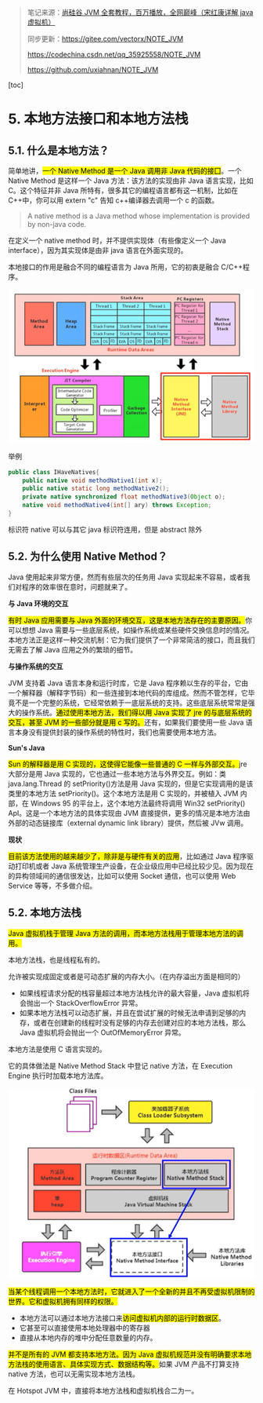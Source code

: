 > 笔记来源：[尚硅谷 JVM 全套教程，百万播放，全网巅峰（宋红康详解 java 虚拟机）](https://www.bilibili.com/video/BV1PJ411n7xZ "尚硅谷JVM全套教程，百万播放，全网巅峰（宋红康详解java虚拟机）")
>
> 同步更新：https://gitee.com/vectorx/NOTE_JVM
>
> https://codechina.csdn.net/qq_35925558/NOTE_JVM
>
> https://github.com/uxiahnan/NOTE_JVM

[toc]

# 5. 本地方法接口和本地方法栈

## 5.1. 什么是本地方法？

简单地讲，<mark>一个 Native Method 是一个 Java 调用非 Java 代码的接囗</mark>。一个 Native Method 是这样一个 Java 方法：该方法的实现由非 Java 语言实现，比如 C。这个特征并非 Java 所特有，很多其它的编程语言都有这一机制，比如在 C++中，你可以用 extern "c" 告知 c++编译器去调用一个 c 的函数。

> A native method is a Java method whose implementation is provided by non-java code.

在定义一个 native method 时，并不提供实现体（有些像定义一个 Java interface），因为其实现体是由非 java 语言在外面实现的。

本地接口的作用是融合不同的编程语言为 Java 所用，它的初衷是融合 C/C++程序。

![image-20200706164139252](./assets/05.本地方法接口和本地方法栈/7b36a8321e4c955f06220775c9c2cf4c.png)

举例

```java
public class IHaveNatives{
    public native void methodNative1(int x);
    public native static long methodNative2();
    private native synchronized float methodNative3(Object o);
    native void methodNative4(int[] ary) throws Exception;
}
```

标识符 native 可以与其它 java 标识符连用，但是 abstract 除外

## 5.2. 为什么使用 Native Method？

Java 使用起来非常方便，然而有些层次的任务用 Java 实现起来不容易，或者我们对程序的效率很在意时，问题就来了。

**与 Java 环境的交互**

<mark>有时 Java 应用需要与 Java 外面的环境交互，这是本地方法存在的主要原因。</mark>你可以想想 Java 需要与一些底层系统，如操作系统或某些硬件交换信息时的情况。本地方法正是这样一种交流机制：它为我们提供了一个非常简洁的接口，而且我们无需去了解 Java 应用之外的繁琐的细节。

**与操作系统的交互**

JVM 支持着 Java 语言本身和运行时库，它是 Java 程序赖以生存的平台，它由一个解释器（解释字节码）和一些连接到本地代码的库组成。然而不管怎样，它毕竟不是一个完整的系统，它经常依赖于一底层系统的支持。这些底层系统常常是强大的操作系统。<mark>通过使用本地方法，我们得以用 Java 实现了 jre 的与底层系统的交互，甚至 JVM 的一些部分就是用 c 写的。</mark>还有，如果我们要使用一些 Java 语言本身没有提供封装的操作系统的特性时，我们也需要使用本地方法。

**Sun's Java**

<mark>Sun 的解释器是用 C 实现的，这使得它能像一些普通的 C 一样与外部交互。</mark>jre 大部分是用 Java 实现的，它也通过一些本地方法与外界交互。例如：类 java.lang.Thread 的 setPriority()方法是用 Java 实现的，但是它实现调用的是该类里的本地方法 setPriority()。这个本地方法是用 C 实现的，并被植入 JVM 内部，在 Windows 95 的平台上，这个本地方法最终将调用 Win32 setPriority() ApI。这是一个本地方法的具体实现由 JVM 直接提供，更多的情况是本地方法由外部的动态链接库（external dynamic link library）提供，然后被 JVw 调用。

**现状**

<mark>目前该方法使用的越来越少了，除非是与硬件有关的应用</mark>，比如通过 Java 程序驱动打印机或者 Java 系统管理生产设备，在企业级应用中已经比较少见。因为现在的异构领域间的通信很发达，比如可以使用 Socket 通信，也可以使用 Web Service 等等，不多做介绍。

## 5.2. 本地方法栈

<mark>Java 虚拟机栈于管理 Java 方法的调用，而本地方法栈用于管理本地方法的调用。</mark>

本地方法栈，也是线程私有的。

允许被实现成固定或者是可动态扩展的内存大小。（在内存溢出方面是相同的）

- 如果线程请求分配的栈容量超过本地方法栈允许的最大容量，Java 虚拟机将会抛出一个 StackOverflowError 异常。
- 如果本地方法栈可以动态扩展，并且在尝试扩展的时候无法申请到足够的内存，或者在创建新的线程时没有足够的内存去创建对应的本地方法栈，那么 Java 虚拟机将会抛出一个 OutOfMemoryError 异常。

本地方法是使用 C 语言实现的。

它的具体做法是 Native Method Stack 中登记 native 方法，在 Execution Engine 执行时加载本地方法库。

![image-20200706174708418](./assets/05.本地方法接口和本地方法栈/b4aea15cec874411f749e336c8b5d8fd.png)

<mark>当某个线程调用一个本地方法时，它就进入了一个全新的并且不再受虚拟机限制的世界。它和虚拟机拥有同样的权限。</mark>

- 本地方法可以通过本地方法接口来<mark>访问虚拟机内部的运行时数据区</mark>。
- 它甚至可以直接使用本地处理器中的寄存器
- 直接从本地内存的堆中分配任意数量的内存。

<mark>并不是所有的 JVM 都支持本地方法。因为 Java 虚拟机规范并没有明确要求本地方法栈的使用语言、具体实现方式、数据结构等。</mark>如果 JVM 产品不打算支持 native 方法，也可以无需实现本地方法栈。

在 Hotspot JVM 中，直接将本地方法栈和虚拟机栈合二为一。